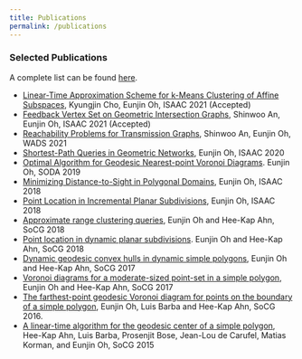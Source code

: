 ```yaml
---
title: Publications
permalink: /publications
---
```


### Selected Publications
A complete list can be found
[here](https://dblp.uni-trier.de/pid/157/8129.html).

<!-- TODO : Add 2021 publications -->

* [Linear-Time Approximation Scheme for k-Means Clustering of Affine Subspaces](
  https://dblp.uni-trier.de/db/journals/corr/corr2106.html#abs-2106-14176
  ), Kyungjin Cho, Eunjin Oh, ISAAC 2021 (Accepted)
* [Feedback Vertex Set on Geometric Intersection Graphs](
  https://dblp.uni-trier.de/db/journals/corr/corr2107.html#abs-2107-03861
  ), Shinwoo An, Eunjin Oh, ISAAC 2021 (Accepted)
* [Reachability Problems for Transmission Graphs](
  https://doi.org/10.1007/978-3-030-83508-8_6
  ), Shinwoo An, Eunjin Oh, WADS 2021
* [Shortest-Path Queries in Geometric Networks](
  https://drops.dagstuhl.de/opus/volltexte/2020/13396/
  ), Eunjin Oh, ISAAC 2020
* [Optimal Algorithm for Geodesic Nearest-point Voronoi Diagrams](
  https://dl.acm.org/doi/10.5555/3310435.3310460
  ). Eunjin Oh, SODA 2019
* [Minimizing Distance-to-Sight in Polygonal Domains](
  https://drops.dagstuhl.de/opus/volltexte/2018/10007/
  ), Eunjin Oh, ISAAC 2018
* [Point Location in Incremental Planar Subdivisions](
  https://drops.dagstuhl.de/opus/volltexte/2018/9999/
  ), Eunjin Oh, ISAAC 2018
* [Approximate range clustering queries](
  https://drops.dagstuhl.de/opus/volltexte/2018/8775/
  ), Eunjin Oh and Hee-Kap Ahn, SoCG 2018
* [Point location in dynamic planar subdivisions](
  https://drops.dagstuhl.de/opus/volltexte/2018/8776/
  ). Eunjin Oh and Hee-Kap Ahn, SoCG 2018  
* [Dynamic geodesic convex hulls in dynamic simple polygons](
  https://drops.dagstuhl.de/opus/volltexte/2017/7219/
  ), Eunjin Oh and Hee-Kap Ahn, SoCG 2017
* [Voronoi diagrams for a moderate-sized point-set in a simple polygon](
  https://link.springer.com/article/10.1007/s00454-019-00063-4
  ), Eunjin Oh and Hee-Kap Ahn, SoCG 2017
* [The farthest-point geodesic Voronoi diagram for points
  on the boundary of a simple polygon](
  https://drops.dagstuhl.de/opus/volltexte/2016/5948/
  ), Eunjin Oh, Luis Barba and Hee-Kap Ahn, SoCG 2016.
* [A linear-time algorithm for the geodesic center of a simple polygon](
  https://drops.dagstuhl.de/opus/volltexte/2015/5144/
  ), Hee-Kap Ahn, Luis Barba, Prosenjit Bose, Jean-Lou de Carufel,
  Matias Korman, and Eunjin Oh, SoCG 2015
